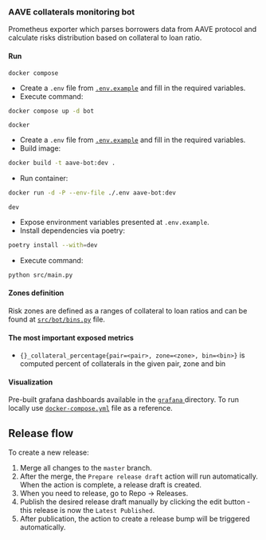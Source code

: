 ### AAVE collaterals monitoring bot

Prometheus exporter which parses borrowers data from AAVE protocol and calculate risks distribution
based on collateral to loan ratio.

#### Run

`docker compose`

- Create a `.env` file from [`.env.example`](.env.example) and fill in the required variables.
- Execute command:

```bash
docker compose up -d bot
```

`docker`

- Create a `.env` file from [`.env.example`](.env.example) and fill in the required variables.
- Build image:

```bash
docker build -t aave-bot:dev .
```

- Run container:

```bash
docker run -d -P --env-file ./.env aave-bot:dev
```

`dev`

- Expose environment variables presented at `.env.example`.
- Install dependencies via poetry:

```bash
poetry install --with=dev
```

- Execute command:

```bash
python src/main.py
```

#### Zones definition

Risk zones are defined as a ranges of collateral to loan ratios and can be found at
[`src/bot/bins.py`](./src/bot/bins.py) file.

#### The most important exposed metrics

- `{}_collateral_percentage{pair=<pair>, zone=<zone>, bin=<bin>}` is computed percent of collaterals in the given pair,
  zone and bin

#### Visualization

Pre-built grafana dashboards available in the [`grafana` ](./grafana) directory. To run locally use
[`docker-compose.yml`](./docker-compose.yml) file as a reference.

## Release flow

To create a new release:

1. Merge all changes to the `master` branch.
1. After the merge, the `Prepare release draft` action will run automatically. When the action is complete, a release
   draft is created.
1. When you need to release, go to Repo → Releases.
1. Publish the desired release draft manually by clicking the edit button - this release is now the `Latest Published`.
1. After publication, the action to create a release bump will be triggered automatically.
